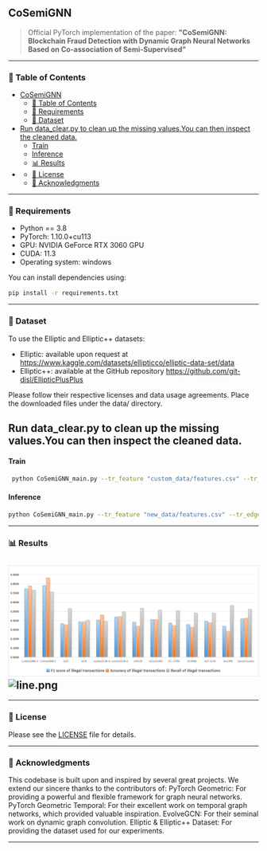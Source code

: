 ## CoSemiGNN
> Official PyTorch implementation of the paper:
> **"CoSemiGNN: Blockchain Fraud Detection with Dynamic Graph Neural Networks Based on Co-association of
Semi-Supervised"**

---

### 📌 Table of Contents

- [CoSemiGNN](#cosemignn)
  - [📌 Table of Contents](#-table-of-contents)
  - [🧩 Requirements](#-requirements)
  - [📁 Dataset](#-dataset)
- [Run data\_clear.py to clean up the missing values.You can then inspect the cleaned data.](#run-data_clearpy-to-clean-up-the-missing-valuesyou-can-then-inspect-the-cleaned-data)
    - [Train](#train)
    - [Inference](#inference)
  - [📊 Results](#-results)
- [](#)
  - [📄 License](#-license)
  - [🙏 Acknowledgments](#-acknowledgments)

---


### 🧩 Requirements

* Python == 3.8
* PyTorch: 1.10.0+cu113
* GPU: NVIDIA GeForce RTX 3060 GPU
* CUDA: 11.3
* Operating system: windows

You can install dependencies using:

```bash
pip install -r requirements.txt
```

---

### 📁 Dataset

To use the Elliptic and Elliptic++ datasets:

* Elliptic: available upon request at https://www.kaggle.com/datasets/ellipticco/elliptic-data-set/data
* Elliptic++: available at the GitHub repository https://github.com/git-disl/EllipticPlusPlus

Please follow their respective licenses and data usage agreements. Place the downloaded files under the data/ directory.

Run data_clear.py to clean up the missing values.You can then inspect the cleaned data.
---

#### Train

```bash
 python CoSemiGNN_main.py --tr_feature "custom_data/features.csv" --tr_edge "custom_data/edges.csv"
```

#### Inference

```bash
python CoSemiGNN_main.py --tr_feature "new_data/features.csv" --tr_edge "new_data/edges.csv" --load_pretrain
```

---
### 📊 Results
![bar.png](image%2Fbar.png)
![line.png](image%2Fline.png)
---


---

### 📄 License

Please see the [LICENSE](LICENSE) file for details.

---

### 🙏 Acknowledgments

This codebase is built upon and inspired by several great projects. We extend our sincere thanks to the contributors of:
PyTorch Geometric: For providing a powerful and flexible framework for graph neural networks.
PyTorch Geometric Temporal: For their excellent work on temporal graph networks, which provided valuable inspiration.
EvolveGCN: For their seminal work on dynamic graph convolution.
Elliptic & Elliptic++ Dataset: For providing the dataset used for our experiments.

---

